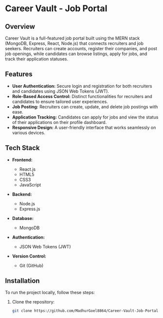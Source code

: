 # Career Vault - Job Portal

## Overview
Career Vault is a full-featured job portal built using the MERN stack (MongoDB, Express, React, Node.js) that connects recruiters and job seekers. Recruiters can create accounts, register their companies, and post job openings, while candidates can browse listings, apply for jobs, and track their application statuses.

## Features
- **User Authentication:** Secure login and registration for both recruiters and candidates using JSON Web Tokens (JWT).
- **Role-Based Access Control:** Distinct functionalities for recruiters and candidates to ensure tailored user experiences.
- **Job Posting:** Recruiters can create, update, and delete job postings with ease.
- **Application Tracking:** Candidates can apply for jobs and view the status of their applications on their profile dashboard.
- **Responsive Design:** A user-friendly interface that works seamlessly on various devices.

## Tech Stack
- **Frontend:**
  - React.js
  - HTML5
  - CSS3
  - JavaScript

- **Backend:**
  - Node.js
  - Express.js

- **Database:**
  - MongoDB

- **Authentication:**
  - JSON Web Tokens (JWT)

- **Version Control:**
  - Git (GitHub)


## Installation

To run the project locally, follow these steps:

1. Clone the repository:
   ```bash
   git clone https://github.com/MadhurGoel8864/Career-Vault-Job-Portal.git